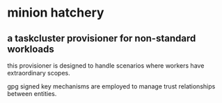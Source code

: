 # minion hatchery
## a taskcluster provisioner for non-standard workloads

this provisioner is designed to handle scenarios where workers have extraordinary scopes.

gpg signed key mechanisms are employed to manage trust relationships between entities.